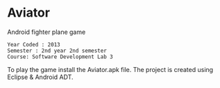 # Aviator
Android fighter plane game

```
Year Coded : 2013
Semester : 2nd year 2nd semester
Course: Software Development Lab 3
```

To play the game install the Aviator.apk file.
The project is created using Eclipse & Android ADT.
